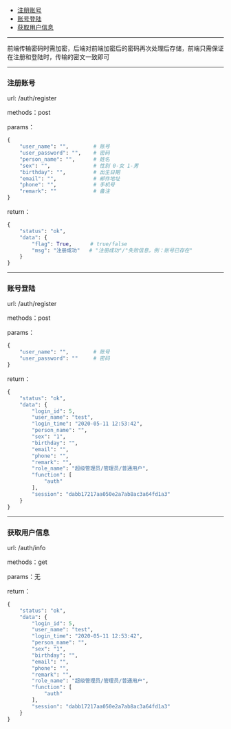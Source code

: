 + [注册账号](#注册账号)
+ [账号登陆](#账号登陆)
+ [获取用户信息](#获取用户信息)

___
前端传输密码时需加密，后端对前端加密后的密码再次处理后存储，前端只需保证在注册和登陆时，传输的密文一致即可
___
### 注册账号

url: /auth/register

methods：post

params：
```python
{
    "user_name": "",        # 账号
    "user_password": "",    # 密码
    "person_name": "",      # 姓名
    "sex": "",              # 性别 0-女 1-男
    "birthday": "",         # 出生日期
    "email": "",            # 邮件地址
    "phone": "",            # 手机号
    "remark": ""            # 备注
}
```

return：
```python
{
    "status": "ok",
    "data": {
        "flag": True,      # true/false
        "msg": "注册成功"   # "注册成功"/"失败信息，例：账号已存在"
    }
}
```

___
### 账号登陆

url: /auth/register

methods：post

params：
```python
{
    "user_name": "",        # 账号
    "user_password": ""     # 密码
}
```

return：
```python
{
    "status": "ok",
    "data": {
        "login_id": 5,
        "user_name": "test",
        "login_time": "2020-05-11 12:53:42",
        "person_name": "",
        "sex": "1",
        "birthday": "",
        "email": "",
        "phone": "",
        "remark": "",
        "role_name": "超级管理员/管理员/普通用户",
        "function": [
            "auth"
        ],
        "session": "dabb17217aa050e2a7ab8ac3a64fd1a3"
    }
}
```


___
### 获取用户信息

url: /auth/info

methods：get

params：无

return：
```python
{
    "status": "ok",
    "data": {
        "login_id": 5,
        "user_name": "test",
        "login_time": "2020-05-11 12:53:42",
        "person_name": "",
        "sex": "1",
        "birthday": "",
        "email": "",
        "phone": "",
        "remark": "",
        "role_name": "超级管理员/管理员/普通用户",
        "function": [
            "auth"
        ],
        "session": "dabb17217aa050e2a7ab8ac3a64fd1a3"
    }
}
```

